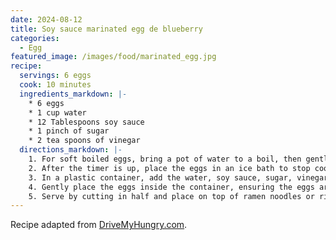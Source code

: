 ```yaml
---
date: 2024-08-12
title: Soy sauce marinated egg de blueberry
categories:
  - Egg
featured_image: /images/food/marinated_egg.jpg
recipe:
  servings: 6 eggs
  cook: 10 minutes
  ingredients_markdown: |-
    * 6 eggs
    * 1 cup water
    * 12 Tablespoons soy sauce
    * 1 pinch of sugar 
    * 2 tea spoons of vinegar
  directions_markdown: |-
    1. For soft boiled eggs, bring a pot of water to a boil, then gently lower each egg into the pot. Set a timer for 6 minutes for room temperature eggs or 7 minutes for cold eggs from the refrigerator. Stir the eggs in one direction for the first 30 seconds for an even cross section.
    2. After the timer is up, place the eggs in an ice bath to stop cooking. Once cooled, crack the shell all over and carefully peel the egg.
    3. In a plastic container, add the water, soy sauce, sugar, vinegar, and optional additional soy sauce (for deeper color). 
    4. Gently place the eggs inside the container, ensuring the eggs are covered in the marinade. Add more water or stock if needed. 
    5. Serve by cutting in half and place on top of ramen noodles or rice bowls. Enjoy!
---
```


Recipe adapted from [DriveMyHungry.com](https://drivemehungry.com/ramen-eggs-soy-sauce-eggs/).
